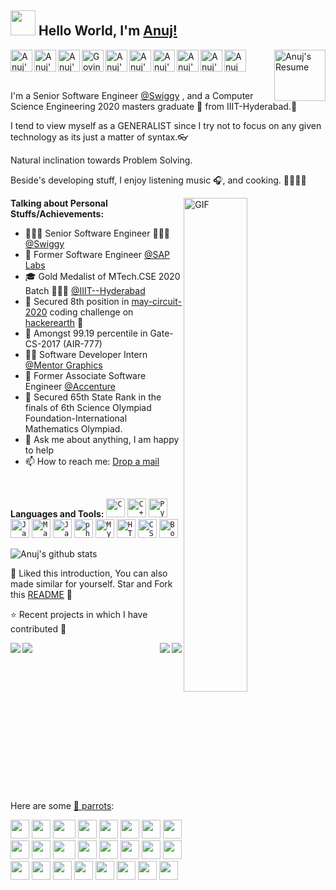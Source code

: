 ## <img src="https://emojis.slackmojis.com/emojis/images/1531849430/4246/blob-sunglasses.gif?1531849430" width="40"/> Hello World, I'm [Anuj!](https://www.linkedin.com/in/anujbansal16/)


<a href="https://twitter.com/anuj_bansal16">
  <img align="left" title="Twitter" alt="Anuj's Twitter" width="35px" src="https://cdn.jsdelivr.net/npm/simple-icons@v3/icons/twitter.svg" />
</a>

<a href="https://www.linkedin.com/in/anujbansal16/">
  <img align="left" title="LinkdeIN" alt="Anuj's LinkdeIN" width="35px" src="https://cdn.jsdelivr.net/npm/simple-icons@v3/icons/linkedin.svg" />
</a>
<a href="https://www.instagram.com/thatsanuj/">
  <img align="left" title="Instagram" alt="Anuj's Instagram" width="35px" src="https://cdn.jsdelivr.net/npm/simple-icons@v3/icons/instagram.svg" />
</a>
<a href="https://www.fiverr.com/anujbansal16">
  <img align="left" title="Freelancing" alt="Govind's Freelancing" width="35px" src="https://cdn.jsdelivr.net/npm/simple-icons@3.1.0/icons/fiverr.svg" />
</a>
<a href="https://www.hackerrank.com/anujbansal16">
  <img align="left" title="Hackerrank" alt="Anuj's Hackerrank" width="35px" src="https://cdn.jsdelivr.net/npm/simple-icons@3.1.0/icons/hackerrank.svg" />
</a>
<a href="https://www.hackerearth.com/@anujbansal16">
  <img align="left" title="HackerEarth" alt="Anuj's HackerEarth" width="35px" src="https://cdn.jsdelivr.net/npm/simple-icons@3.1.0/icons/hackerearth.svg" />
</a>
<a href="https://www.codechef.com/users/anujbansal16">
  <img align="left" title="CodeChef" alt="Anuj's CodeChef" width="35px" src="https://cdn.jsdelivr.net/npm/simple-icons@3.1.0/icons/codechef.svg" />
</a>
<a href="https://codeforces.com/profile/Anuj_Bansal">
  <img align="left" title="CodeForces" alt="Anuj's CodeForces" width="35px" src="https://cdn.jsdelivr.net/npm/simple-icons@3.1.0/icons/codeforces.svg" />
</a>
<a href="https://leetcode.com/anujbansal16/">
  <img align="left" title="LeetCode" alt="Anuj's LeetCode" width="35px" src="https://cdn.jsdelivr.net/npm/simple-icons@3.1.0/icons/leetcode.svg" />
</a>
<a href="https://dev.to/anujbansal16">
  <img  align="left" title="Dev" width="35px" src="https://d2fltix0v2e0sb.cloudfront.net/dev-badge.svg" alt="Anuj Bansal's DEV Profile" >
</a>
<a href="https://drive.google.com/file/d/1uNr6PS3hihSSfYj5k4A2yhnSxJ0Zwyol/view?usp=sharing">
  <img align="right" title="Resume" alt="Anuj's Resume" width="82px" src="https://visualpharm.com/assets/707/Open%20Resume-595b40b85ba036ed117dc31c.svg" />
</a>

<br />
<br />
<br />

I'm a Senior Software Engineer [@Swiggy](https://careers.swiggy.com/#/about) , and a Computer Science Engineering 2020 masters graduate 🚀 from IIIT-Hyderabad.🙍 

I tend to view myself as a GENERALIST since I try not to focus on any given technology as its just a matter of
syntax.👓 

Natural inclination towards Problem Solving.

Beside's developing stuff, I enjoy listening music 🎧, and cooking. :man_cook:🍔🍕 

  <img align="right" width=45%  style="position:relative;left=20px;"  alt="GIF" src="https://i.pinimg.com/originals/e1/f3/41/e1f3413bf5036045713341394f617225.gif" />


**Talking about Personal Stuffs/Achievements:**

- 👨🏽‍💻 Senior Software Engineer  👨🏽‍💻 [@Swiggy](https://careers.swiggy.com/#/about)
- :office: Former Software Engineer [@SAP Labs](https://www.sap.com/india/about/labs-india.html)
- 🎓 Gold Medalist of MTech.CSE 2020 Batch 👨🏽‍💻 [@IIIT--Hyderabad](https://www.iiit.ac.in/)
- 🥇 Secured 8th position in [may-circuit-2020](https://www.hackerearth.com/challenges/competitive/may-circuits-20/leaderboard/) coding challenge on [hackerearth](https://www.hackerearth.com/challenges/competitive/may-circuits-20/leaderboard/) 🙍
- 🥇 Amongst 99.19 percentile in Gate-CS-2017 (AIR-777)
- 👨‍💻 Software Developer Intern [@Mentor Graphics](https://www.mentor.com/india/)
- :office: Former Associate Software Engineer [@Accenture](https://www.accenture.com/in-en)
- 🥇 Secured 65th State Rank in the finals of 6th Science Olympiad Foundation-International Mathematics Olympiad.
- 💬 Ask me about anything, I am happy to help
- 📫 How to reach me: <a href="mailto:email@example.com">Drop a mail</a>


&nbsp;

**Languages and Tools:**
<code><img height="30" src="https://cdn.svgporn.com/logos/c.svg" alt="C" title="C"></code>
<code><img height="30" src="https://cdn.svgporn.com/logos/c-plusplus.svg" alt="C++" title="C++"></code>
<code><img height="30" src="https://cdn.svgporn.com/logos/python.svg" alt="Python" title="Python"></code>
<code><img height="30" src="https://cdn.svgporn.com/logos/java.svg" alt="Java" title="Java"  ></code>
<code><img height="30" src="https://hackr.io/tutorials/deep-learning/logo-deep-learning.svg?ver=1576625961" alt="Machine Learning" title="Machine Learning"></code>
<code><img height="30" src="https://cdn.svgporn.com/logos/javascript.svg" alt="Javascript" title="Javascript"></code>
<code><img height="30" src="https://cdn.svgporn.com/logos/php.svg" alt="php" title="php"></code>
<code><img height="30" src="https://cdn.svgporn.com/logos/mysql.svg" alt="MySQL" title="MySQL"></code>
<code><img height="30" src="https://cdn.svgporn.com/logos/html-5.svg" alt="HTML" title="HTML"></code>
<code><img height="30" src="https://cdn.svgporn.com/logos/css-3.svg" alt="CSS" title="CSS"></code>
<code><img height="30" src="https://cdn.svgporn.com/logos/bootstrap.svg" alt="Bootstrap" title="Bootstrap"></code>



![Anuj's github stats](https://github-readme-stats.vercel.app/api?username=anujbansal16&show_icons=true&title_color=fff&icon_color=79ff97&text_color=9f9f9f&bg_color=151515)


:pushpin: Liked this introduction, You can also made similar for yourself. Star and Fork this [README](https://github.com/GOVINDDIXIT/GOVINDDIXIT) :pencil:

⭐️ Recent projects in which I have contributed :rocket:


<a href="https://github.com/anujbansal16/Similar-Question-Retrieval-with-Siamese-Networks">
  <img align="left" src="https://github-readme-stats.vercel.app/api/pin/?username=anujbansal16&repo=Similar-Question-Retrieval&title_color=fff&icon_color=f9f9f9&text_color=9f9f9f&bg_color=151515" />
</a>

<a href="https://github.com/anujbansal16/DropBox-App">
  <img align="right" src="https://github-readme-stats.vercel.app/api/pin/?username=anujbansal16&repo=DropBox-App&title_color=fff&icon_color=f9f9f9&text_color=9f9f9f&bg_color=151515" />
</a>

<a href="https://github.com/anujbansal16/Mini-Torrent-File-Sharing-System">
  <img align="left" src="https://github-readme-stats.vercel.app/api/pin/?username=anujbansal16&repo=Mini-Torrent-File-Sharing-System&title_color=fff&icon_color=f9f9f9&text_color=9f9f9f&bg_color=151515" />
</a>

<a href="https://github.com/anujbansal16/Terminal-File-Explorer">
  <img align="right" src="https://github-readme-stats.vercel.app/api/pin/?username=anujbansal16&repo=Terminal-File-Explorer&title_color=fff&icon_color=f9f9f9&text_color=9f9f9f&bg_color=151515" />
</a>

<br>
<br>
<br><br><br><br><br><br><br><br><br><br><br><br>

Here are some [🦜 parrots](https://cultofthepartyparrot.com):

<div>
    <img src="https://cultofthepartyparrot.com/parrots/hd/githubparrot.gif" width="30" height="30"/>
    <img src="https://cultofthepartyparrot.com/flags/hd/indiaparrot.gif" width="30" height="30"/>
    <img src="https://cultofthepartyparrot.com/parrots/asyncparrot.gif" width="36" height="30"/>
    <img src="https://cultofthepartyparrot.com/parrots/exceptionallyfastparrot.gif" width="30" height="30"/>
    <img src="https://cultofthepartyparrot.com/parrots/hd/60fpsparrot.gif" width="30" height="30"/>
    <img src="https://cultofthepartyparrot.com/parrots/hd/jumpingparrot.gif" width="30" height="30"/>
    <img src="https://cultofthepartyparrot.com/parrots/hd/opensourceparrot.gif" width="30" height="30"/>
    <img src="https://cultofthepartyparrot.com/parrots/hd/dealwithitnowparrot.gif" width="30" height="30"/>
    <img src="https://cultofthepartyparrot.com/parrots/hd/hypnoparrotlight.gif" width="30" height="30"/>
    <img src="https://cultofthepartyparrot.com/parrots/databaseparrot.gif" width="30" height="30"/>
    <img src="https://cultofthepartyparrot.com/parrots/fixparrot.gif" width="36" height="30"/>
    <img src="https://cultofthepartyparrot.com/parrots/hd/laptop_parrot.gif" width="30" height="30"/>
    <img src="https://cultofthepartyparrot.com/parrots/hd/spinningparrot.gif" width="30" height="30"/>
    <img src="https://cultofthepartyparrot.com/parrots/hd/levitationparrot.gif" width="30" height="30"/>
    <img src="https://cultofthepartyparrot.com/parrots/hd/meldparrot.gif" width="30" height="30"/>
    <img src="https://cultofthepartyparrot.com/parrots/slomoparrot.gif" width="30" height="30"/>
    <img src="https://cultofthepartyparrot.com/parrots/hd/moonwalkingparrot.gif" width="30" height="30"/>
    <img src="https://cultofthepartyparrot.com/parrots/hd/stableparrot.gif" width="30" height="30"/>
    <img src="https://cultofthepartyparrot.com/parrots/hd/scienceparrot.gif" width="30" height="30"/>
    <img src="https://cultofthepartyparrot.com/parrots/hd/pirateparrot.gif" width="30" height="30"/>
    <img src="https://cultofthepartyparrot.com/parrots/hd/footballparrot.gif" width="30" height="30"/>
    <img src="https://cultofthepartyparrot.com/parrots/hd/illuminatiparrot.gif" width="30" height="30"/>
    <img src="https://cultofthepartyparrot.com/parrots/hd/hypnoparrotdark.gif" width="30" height="30"/>
    <img src="https://cultofthepartyparrot.com/parrots/hd/mustacheparrot.gif" width="30" height="30"/>
</div>













